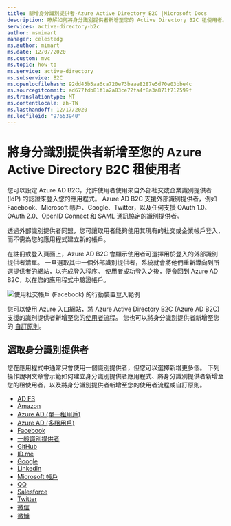 ```yaml
---
title: 新增身分識別提供者-Azure Active Directory B2C |Microsoft Docs
description: 瞭解如何將身分識別提供者新增至您的 Active Directory B2C 租使用者。
services: active-directory-b2c
author: msmimart
manager: celestedg
ms.author: mimart
ms.date: 12/07/2020
ms.custom: mvc
ms.topic: how-to
ms.service: active-directory
ms.subservice: B2C
ms.openlocfilehash: 92dd45b5aa6ca720e73baae8287e5d70e03bbe4c
ms.sourcegitcommit: ad677fdb81f1a2a83ce72fa4f8a3a871f712599f
ms.translationtype: MT
ms.contentlocale: zh-TW
ms.lasthandoff: 12/17/2020
ms.locfileid: "97653940"
---
```

# <a name="add-an-identity-provider-to-your-azure-active-directory-b2c-tenant"></a>將身分識別提供者新增至您的 Azure Active Directory B2C 租使用者

您可以設定 Azure AD B2C，允許使用者使用來自外部社交或企業識別提供者 (IdP) 的認證來登入您的應用程式。 Azure AD B2C 支援外部識別提供者，例如 Facebook、Microsoft 帳戶、Google、Twitter，以及任何支援 OAuth 1.0、OAuth 2.0、OpenID Connect 和 SAML 通訊協定的識別提供者。

透過外部識別提供者同盟，您可讓取用者能夠使用其現有的社交或企業帳戶登入，而不需為您的應用程式建立新的帳戶。

在註冊或登入頁面上，Azure AD B2C 會顯示使用者可選擇用於登入的外部識別提供者清單。 一旦選取其中一個外部識別提供者，系統就會將他們重新導向到所選提供者的網站，以完成登入程序。 使用者成功登入之後，便會回到 Azure AD B2C，以在您的應用程式中驗證帳戶。

![使用社交帳戶 (Facebook) 的行動裝置登入範例](media/add-identity-provider/external-idp.png)

您可以使用 Azure 入口網站，將 Azure Active Directory B2C (Azure AD B2C) 支援的識別提供者新增至您的[使用者流程](user-flow-overview.md)。 您也可以將身分識別提供者新增至您的 [自訂原則](custom-policy-get-started.md)。

## <a name="select-an-identity-provider"></a>選取身分識別提供者

您在應用程式中通常只會使用一個識別提供者，但您可以選擇新增更多個。 下列操作說明文章會示範如何建立身分識別提供者應用程式、將身分識別提供者新增至您的租使用者，以及將身分識別提供者新增至您的使用者流程或自訂原則。

* [AD FS](identity-provider-adfs.md)
* [Amazon](identity-provider-amazon.md)
* [Azure AD (單一租用戶)](identity-provider-azure-ad-single-tenant.md)
* [Azure AD (多租用戶)](identity-provider-azure-ad-multi-tenant.md)
* [Facebook](identity-provider-facebook.md)
* [一般識別提供者](identity-provider-generic-openid-connect.md)
* [GitHub](identity-provider-github.md)
* [ID.me](identity-provider-github.md)
* [Google](identity-provider-id-me.md)
* [LinkedIn](identity-provider-linkedin.md)
* [Microsoft 帳戶](identity-provider-microsoft-account.md)
* [QQ](identity-provider-qq.md)
* [Salesforce](identity-provider-salesforce.md)
* [Twitter](identity-provider-twitter.md)
* [微信](identity-provider-wechat.md)
* [微博](identity-provider-weibo.md)
